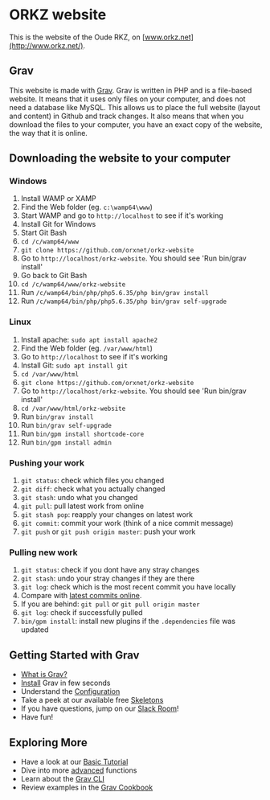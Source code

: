 # ORKZ website

This is the website of the Oude RKZ, on [www.orkz.net](http://www.orkz.net/).

## Grav

This website is made with [Grav](https://getgrav.org/). Grav is written in PHP and is a file-based website. It means that it uses only files on your computer, and does not need a database like MySQL. This allows us to place the full website (layout and content) in Github and track changes. It also means that when you download the files to your computer, you have an exact copy of the website, the way that it is online.

## Downloading the website to your computer

### Windows

1. Install WAMP or XAMP
1. Find the Web folder (eg. `c:\wamp64\www`)
1. Start WAMP and go to `http://localhost` to see if it's working
1. Install Git for Windows
1. Start Git Bash
1. `cd /c/wamp64/www`
1. `git clone https://github.com/orxnet/orkz-website`
1. Go to `http://localhost/orkz-website`. You should see 'Run bin/grav install'
1. Go back to Git Bash
1. `cd /c/wamp64/www/orkz-website`
1. Run `/c/wamp64/bin/php/php5.6.35/php bin/grav install`
1. Run `/c/wamp64/bin/php/php5.6.35/php bin/grav self-upgrade`

### Linux

1. Install apache: `sudo apt install apache2`
1. Find the Web folder (eg. `/var/www/html`)
1. Go to `http://localhost` to see if it's working
1. Install Git: `sudo apt install git`
1. `cd /var/www/html`
1. `git clone https://github.com/orxnet/orkz-website`
1. Go to `http://localhost/orkz-website`. You should see 'Run bin/grav install'
1. `cd /var/www/html/orkz-website`
1. Run `bin/grav install`
1. Run `bin/grav self-upgrade`
1. Run `bin/gpm install shortcode-core`
1. Run `bin/gpm install admin`

### Pushing your work

1. `git status`: check which files you changed
1. `git diff`: check what you actually changed
1. `git stash`: undo what you changed
1. `git pull`: pull latest work from online
1. `git stash pop`: reapply your changes on latest work
1. `git commit`: commit your work (think of a nice commit message)
1. `git push` or `git push origin master`: push your work

### Pulling new work

1. `git status`: check if you dont have any stray changes
1. `git stash`: undo your stray changes if they are there
1. `git log`: check which is the most recent commit you have locally
1. Compare with [latest commits online](https://github.com/orxnet/orkz-website/commits/master).
1. If you are behind: `git pull` or `git pull origin master`
1. `git log`: check if successfully pulled
1. `bin/gpm install`: install new plugins if the `.dependencies` file was updated

## Getting Started with Grav

* [What is Grav?](https://learn.getgrav.org/basics/what-is-grav)
* [Install](https://learn.getgrav.org/basics/installation) Grav in few seconds
* Understand the [Configuration](https://learn.getgrav.org/basics/grav-configuration)
* Take a peek at our available free [Skeletons](https://getgrav.org/downloads/skeletons)
* If you have questions, jump on our [Slack Room](https://getgrav.org/slack)!
* Have fun!

## Exploring More

* Have a look at our [Basic Tutorial](https://learn.getgrav.org/basics/basic-tutorial)
* Dive into more [advanced](https://learn.getgrav.org/advanced) functions
* Learn about the [Grav CLI](https://learn.getgrav.org/cli-console/grav-cli)
* Review examples in the [Grav Cookbook](https://learn.getgrav.org/cookbook)
